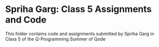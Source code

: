 # Spriha Garg: Class 5 Assignments and Code
This folder contains code and assignments submitted by Spriha Garg in Class 5 of the Q-Programming Summer of Qode